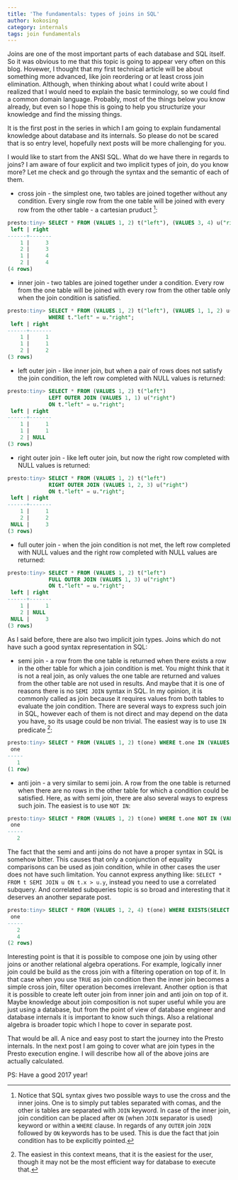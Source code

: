 ```yaml
---
title: 'The fundamentals: types of joins in SQL'
author: kokosing
category: internals
tags: join fundamentals
---
```


Joins are one of the most important parts of each database and SQL itself. So it was obvious to me that this topic is going to appear very often on this blog. 
Hovewer, I thought that my first technical article will be about something more advanced, like join reordering or at least cross join elimination. 
Although, when thinking about what I could write about I realized that I would need to explain the basic terminology, so we could find a common domain language. 
Probably, most of the things below you know already, but even so I hope this is going to help you structurize your knowledge and find the missing things.

It is the first post in the series in which I am going to explain fundamental knowledge about database and its internals. So please do not be scared that is so entry level, hopefully next posts will be more challenging for you.

I would like to start from the ANSI SQL. What do we have there in regards to joins? I am aware of four explicit and two implicit types of join, do you know more? Let me check and go through the syntax and the semantic of each of them.

* cross join - the simplest one, two tables are joined together without any condition. Every single row from the one table will be joined with every row from the other table - a cartesian pruduct [^join_syntax]:

~~~ sql
presto:tiny> SELECT * FROM (VALUES 1, 2) t("left"), (VALUES 3, 4) u("right");
 left | right 
------+-------
    1 |     3 
    2 |     3 
    1 |     4 
    2 |     4 
(4 rows)
~~~

* inner join - two tables are joined together under a condition. Every row from the one table will be joined with every row from the other table only when the join condition is satisfied. 

~~~ sql
presto:tiny> SELECT * FROM (VALUES 1, 2) t("left"), (VALUES 1, 1, 2) u("right") 
             WHERE t."left" = u."right";
 left | right 
------+-------
    1 |     1 
    1 |     1 
    2 |     2 
(3 rows)
~~~

* left outer join - like inner join, but when a pair of rows does not satisfy the join condition, the left row completed with NULL values is returned:

~~~ sql
presto:tiny> SELECT * FROM (VALUES 1, 2) t("left") 
             LEFT OUTER JOIN (VALUES 1, 1) u("right") 
             ON t."left" = u."right";
 left | right
------+-------
    1 |     1
    1 |     1
    2 | NULL
(3 rows)
~~~

* right outer join - like left outer join, but now the right row completed with NULL values is returned:

~~~ sql
presto:tiny> SELECT * FROM (VALUES 1, 2) t("left") 
             RIGHT OUTER JOIN (VALUES 1, 2, 3) u("right") 
             ON t."left" = u."right";
 left | right 
------+-------
    1 |     1 
    2 |     2 
 NULL |     3 
(3 rows)
~~~

* full outer join - when the join condition is not met, the left row completed with NULL values and the right row completed with NULL values are returned:

~~~ sql
presto:tiny> SELECT * FROM (VALUES 1, 2) t("left") 
             FULL OUTER JOIN (VALUES 1, 3) u("right") 
             ON t."left" = u."right";
 left | right
------+-------
    1 |     1
    2 | NULL
 NULL |     3
(3 rows)
~~~

As I said before, there are also two implicit join types. Joins which do not have such a good syntax representation in SQL:

 * semi join - a row from the one table is returned when there exists a row in the other table for which a join condition is met. 
You might think that it is not a real join, as only values the one table are returned and values from the other table are not used in results. And maybe that it is one of reasons there is no `SEMI JOIN` syntax in SQL. 
In my opinion, it is commonly called as join because it requires values from both tables to evaluate the join condition. 
There are several ways to express such join in SQL, however each of them is not direct and may depend on the data you have, so its usage could be non trivial.
The easiest way is to use `IN` predicate [^simplicity]:

~~~ sql
presto:tiny> SELECT * FROM (VALUES 1, 2) t(one) WHERE t.one IN (VALUES 1, 1, 3);
 one 
-----
   1 
(1 row)
~~~

 * anti join - a very similar to semi join. 
A row from the one table is returned when there are no rows in the other table for which a condition could be satisfied. 
Here, as with semi join, there are also several ways to express such join. 
The easiest is to use `NOT IN`:

~~~ sql
presto:tiny> SELECT * FROM (VALUES 1, 2) t(one) WHERE t.one NOT IN (VALUES 1, 1, 3);
 one 
-----
   2 
~~~

The fact that the semi and anti joins do not have a proper syntax in SQL is somehow bitter. 
This causes that only a conjunction of equality comparisons can be used as join condition, while in other cases the user does not have such limitation. 
You cannot express anything like: `SELECT * FROM t SEMI JOIN u ON t.x > u.y`, instead you need to use a correlated subquery. 
And correlated subqueries topic is so broad and interesting that it deserves an another separate post.

~~~ sql
presto:tiny> SELECT * FROM (VALUES 1, 2, 4) t(one) WHERE EXISTS(SELECT * FROM (VALUES 1, 1, 3) t(other) WHERE one > other);
 one 
-----
   2 
   4 
(2 rows)
~~~

Interesting point is that it is possible to compose one join by using other joins or another relational algebra operations.
For example, logically inner join could be build as the cross join with a filtering operation on top of it. 
In that case when you use `TRUE` as join condition then the inner join becomes a simple cross join, filter operation becomes irrelevant. 
Another option is that it is possible to create left outer join from inner join and anti join on top of it.
Maybe knowledge about join composition is not super useful while you are just using a database, but from the point of view of database engineer and database internals it is important to know such things.
Also a relational algebra is broader topic which I hope to cover in separate post.

That would be all. A nice and easy post to start the journey into the Presto internals. 
In the next post I am going to cover what are join types in the Presto execution engine. 
I will describe how all of the above joins are actually calculated.

PS: Have a good 2017 year!

[^join_syntax]:
    Notice that SQL syntax gives two possible ways to use the cross and the inner joins. One is to simply put tables separated with comas, and the other is tables are separated with `JOIN` keyword.
    In case of the inner join, join condition can be placed after `ON` (when `JOIN` separator is used) keyword or within a `WHERE` clause.
    In regards of any `OUTER` join `JOIN` followed by `ON` keywords has to be used. This is due the fact that join condition has to be explicitly pointed.

[^simplicity]:
    The easiest in this context means, that it is the easiest for the user, though it may not be the most efficient way for database to execute that.
